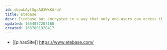 ```yaml
---
id: sbpwLAylSgaAU3WxKAruV
title: Etebase
desc: Firebase but encrypted in a way that only end-users can access their data
updated: 1654057207160
created: 1637801920417
---
```




- [[p.hasSite]] https://www.etebase.com/
